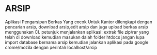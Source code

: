 # ARSIP
Aplikasi Pengarsipan Berkas Yang cocok Untuk Kantor 
dilengkapi dengan pencarian arsip, download arsip,edit arsip dan juga upload berkas arsip
menggunakan CI.
petunjuk menjalankan aplikasi:
extrak file zip/rar yang telah di download kemudian masukan dalah folder htdocs
jangan lupa import database bernama arsip
kemudian jalankan aplikasi pada google crome/mozila dengan perintah localhost/arsip
